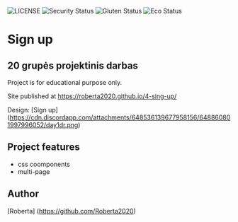 ![LICENSE](https://img.shields.io/badge/license-MIT-blue.svg?style=flat-square)
![Security Status](https://img.shields.io/security-headers?label=Security&url=https%3A%2F%2Fgithub.com&style=flat-square)
![Gluten Status](https://img.shields.io/badge/Gluten-Free-green.svg)
![Eco Status](https://img.shields.io/badge/ECO-Friendly-green.svg)


# Sign up 
## 20 grupės projektinis darbas

Project is for educational purpose only. 

Site published at https://roberta2020.github.io/4-sing-up/

Design: [Sign up] (https://cdn.discordapp.com/attachments/648536139677958156/648860801997996052/day1dr.png)

## Project features
- css coomponents
- multi-page

## Author
[Roberta] (https://github.com/Roberta2020)